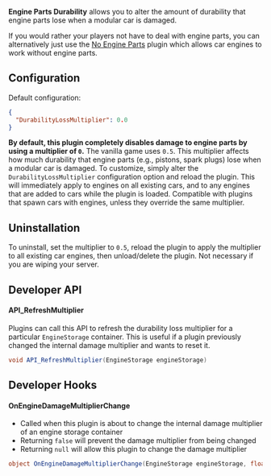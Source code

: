 **Engine Parts Durability** allows you to alter the amount of durability that engine parts lose when a modular car is damaged.

If you would rather your players not have to deal with engine parts, you can alternatively just use the [No Engine Parts](https://umod.org/plugins/no-engine-parts) plugin which allows car engines to work without engine parts.

## Configuration

Default configuration:
```json
{
  "DurabilityLossMultiplier": 0.0
}
```

**By default, this plugin completely disables damage to engine parts by using a multiplier of `0`.** The vanilla game uses `0.5`. This multiplier affects how much durability that engine parts (e.g., pistons, spark plugs) lose when a modular car is damaged. To customize, simply alter the `DurabilityLossMultiplier` configuration option and reload the plugin. This will immediately apply to engines on all existing cars, and to any engines that are added to cars while the plugin is loaded. Compatible with plugins that spawn cars with engines, unless they override the same multiplier.

## Uninstallation

To uninstall, set the multiplier to `0.5`, reload the plugin to apply the multiplier to all existing car engines, then unload/delete the plugin. Not necessary if you are wiping your server.

## Developer API

#### API_RefreshMultiplier

Plugins can call this API to refresh the durability loss multiplier for a particular `EngineStorage` container. This is useful if a plugin previously changed the internal damage multiplier and wants to reset it.

```csharp
void API_RefreshMultiplier(EngineStorage engineStorage)
```

## Developer Hooks

#### OnEngineDamageMultiplierChange

- Called when this plugin is about to change the internal damage multiplier of an engine storage container
- Returning `false` will prevent the damage multiplier from being changed
- Returning `null` will allow this plugin to change the damage multiplier

```csharp
object OnEngineDamageMultiplierChange(EngineStorage engineStorage, float desiredMultiplier)
```
